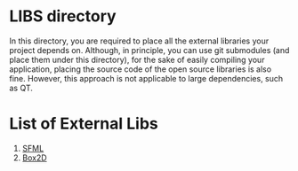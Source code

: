 # LIBS directory
In this directory, you are required to place all the external libraries your project depends on. 
Although, in principle, you can use git submodules (and place them under this directory), 
for the sake of easily compiling your application, placing the source code of the 
open source libraries is also fine. However, this approach is not applicable to
large dependencies, such as QT.


# List of External Libs

1. [SFML](https://www.sfml-dev.org/)
2. [Box2D](https://box2d.org/)

